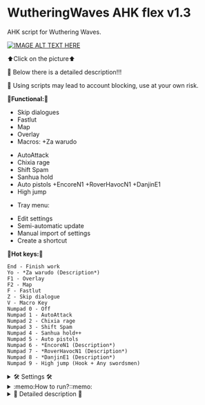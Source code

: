 # WutheringWaves AHK flex v1.3

AHK script for Wuthering Waves.

[![IMAGE ALT TEXT HERE](https://img.youtube.com/vi/poIhc7r3EX4/0.jpg)](https://www.youtube.com/watch?v=poIhc7r3EX4)

⬆️Click on the picture⬆️

👀 Below there is a detailed description!!!

🙏 Using scripts may lead to account blocking, use at your own risk.

__🚀Functional:🚀__

- Skip dialogues
- Fastlut
- Map
- Overlay
- Macros:
 +Za warudo
 + AutoAttack
 + Chixia rage
 + Shift Spam
 + Sanhua hold
 + Auto pistols
 +EncoreN1
 +RoverHavocN1
 +DanjinE1
 + High jump
- Tray menu:
 + Edit settings
 + Semi-automatic update
 + Manual import of settings
 + Create a shortcut

:musical_keyboard:__Hot keys:__:musical_keyboard:
```
End - Finish work
Yo - *Za warudo (Description*)
F1 - Overlay
F2 - Map
F - Fastlut
Z - Skip dialogue
V - Macro Key
Numpad 0 - Off
Numpad 1 - AutoAttack
Numpad 2 - Chixia rage
Numpad 3 - Shift Spam
Numpad 4 - Sanhua hold++
Numpad 5 - Auto pistols
Numpad 6 - *EncoreN1 (Description*)
Numpad 7 - *RoverHavocN1 (Description*)
Numpad 8 - *DanjinE1 (Description*)
Numpad 9 - High jump (Hook + Any swordsmen)
```

<details>
<summary> 🛠️ Settings 🛠️ </summary>

Or search for cfg "WWFlex\data\Config.ini"

Or through the menu "Tray menu => Edit Config"

```
;================Hot keys
; You can use regular key names.
; https://www.autohotkey.com/docs/v1/KeyList.htm
; But it is recommended to use virtual or scan codes
; Where can I get them? Google or run WWFlex\data\debug\VirtualCodeKeys.ahk
Key_ZaWarudo=vkC0
Key_RUltiDefault=vk51
Key_ESkillDefault=vk45
Key_RelicDefault=vk54
key_Overlay=F1
key_Map=F2
key_Macro=V
key_SkipNPC=Z
key_Fastlyt=F
key_EndExitapp=End
key_PauseSuspend=Del
key_Reload=Home
key_LabelNumpad0=Numpad0
key_LabelNumpad1=Numpad1
key_LabelNumpad2=Numpad2
key_LabelNumpad3=Numpad3
key_LabelNumpad4=Numpad4
key_LabelNumpad5=Numpad5
key_LabelNumpad6=Numpad6
key_LabelNumpad7=Numpad7
key_LabelNumpad8=Numpad8
key_LabelNumpad9=Numpad9
;================On-off
Checkbox_Overlay=1
Checkbox_Map=1
Checkbox_Macro=1
Checkbox_SkipNPC=1
Checkbox_Fastlyt=1
Checkbox_PauseSuspend=0
Checkbox_Reload=1
;================Other
RoverHavocTime1=60
EncoreTime1=43
SelectDefaultMacro=2
SkipNPCLockMode=1
BhopDelayIn=100
FastlytFastMode=1
FastlytDelayIn=130
MapRunUrl=https://genshin-impact-map.appsample.com/wuthering-waves-map
WindowFocus=ahk_class UnrealWindow
```

</details>

<details>
<summary>:memo:How to run?::memo:</summary>

1. Download and install [Autohotkey.com](https://www.autohotkey.com/download/ahk-install.exe)

 "Custom installation" => "Unicode 64" => All checkboxes => "Install"
![hippo](https://media.giphy.com/media/LerrohpjasApOHH9G1/giphy.gif)

2. Download the repository (Code > [Download Zip👌](https://github.com/Kramar1337/WutheringWaves-AHK-flex/archive/main.zip))

3. Launch "WWFlex.ahk"

</details>

<details>
<summary>📃 Detailed description 📃</summary>

# Tray menu (this is where the clock lives)

Edit Config - opens the settings file "data\Config.ini"

Import Settings - manual import of settings

Force Update - forcibly downloads files from Github, unpacks and imports settings. Before use, disable your antivirus or add it to an exception.

Create AHK shortcut - Create a shortcut on the desktop

# Macros

`(Ё) - Za warudo. Stops time. The first step is to configure the "data\Config.ini" parameter "Key_RUltiDefault" - the button on which your ultimate ability is activated.

Z - Skip dialogues.

There are 2 modes. Switching to "data\Config.ini" parameter "SkipNPCLockMode"

1 - Automatic mode, press “Z” and the script skips until the cursor disappears or you press “Z” again.

0 - Manual mode. The script skips while the key is pressed.

F1 - Overlay

Left - switch overlay

Right - switch overlay

F2 - Map

The first click opens the map; if there is no map, it launches the default browser and the map registered in the settings. Pressing it again will expand the game. "data\Config.ini" parameter "MapRunUrl" link to the map. The names of the windows on which the script will focus its attention are written in "data\GroupNameMap.txt"

F - Fastlut.

You hold down "F" and the script spams "F". There are 2 modes. Switching to the "data\Config.ini" parameter "FastlytFastMode", the delay before triggering "FastlytDelayIn" is also adjusted

1 - Fast mode. Adds wheel down spam. Also moves the camera away. But in this game, unlike GI, it is impossible to collect loot instantly. Game\server delay.

0 - Normal mode.

V - Macro Key.

Activates the macro. Selected below. In "data\Config.ini" the parameter "SelectDefaultMacro" selects the active default macro.

Numpad 0 - Off - disable.

Numpad 1 - AutoAttack - Spam auto attacks.

Numpad 2 - Chixia rage - Abuses the aiming animation, Chixia shoots very quickly.

Numpad 3 - Shift Spam - Spam Shift

Numpad 4 - Sanhua hold++ - Presses the hold of the poke in timing.

Numpad 5 - Auto pistols - Fast shooting with any pistols, not suitable for fights, only for puzzles.

Numpad 6 - *EncoreN1

Numpad 7 - *RoverHavocN1

Numpad 8 - *DanjinE1

*Get to Adventure Rank 25, complete the entire quest "Stygian Lacrimos"
Changes: 05/28/2024

 - Tweaking skip dialogues
 - Chisi twist for the brow
 - Overlay with information

Changes: 05/26/2024

 - Tweaking the fastloot
 - Numpad 5 - Auto pistols
 - Sanhua hold++
 - Esc - Interrupt the stuck thread
 - Settings opener in the tray menu
 - Transferring settings to config
 - Import settings to tray menu
 - Updater in the tray menu

Changes: 05/25/2024

 - Timing tweaks
 - Bind to card
 - Numpad 4 - Sanhua hold


Changes: 05/22/2024

 - A start
 - T - Web spam
 - F - Fastlut
 - Z - Skip dialogues
 - V - Macro Key
 - Numpad 0 - Off
 - Numpad 1 - AutoAttack
 - Numpad 2 - Chixia rage
 - Numpad 3 - Bhop

</details>
